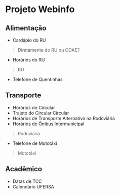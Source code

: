 # Projeto Webinfo


## Alimentação

- Cardápio do RU

> Diretamente do RU ou COAE?

- Horários do RU	

> RU

- Telefone de Quentinhas

## Transporte	
- Horários do Circular
- Trajeto do Circular	Circular	
- Horários de Transporte Alternativo na Rodoviária
-	Horários de Ônibus Intermunicipal
> Rodoviária	
-	Telefone de Mototáxi
> Mototáxi	

## Acadêmico
- Datas de TCC
- Calendário UFERSA

